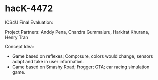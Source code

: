# hacK-4472
ICS4U Final Evaluation:

Project Partners: Anddy Pena, Chandra Gummaluru, Harkirat Khurana, Henry Tran

Concept Idea:
- Game based on reflexes; Composure, colors would change, sensors adapt and take in user information.
- Game based on Smashy Road; Frogger; GTA; car racing simulation game.
